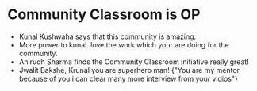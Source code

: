 # Community Classroom is OP

- Kunal Kushwaha says that this community is amazing.
- More power to kunal. love the work which your are doing for the community.
- Anirudh Sharma finds the Community Classroom initiative really great!
- Jwalit Bakshe, Krunal you are superhero man! {"You are my mentor because of you i can clear many more interview from your vidios"}